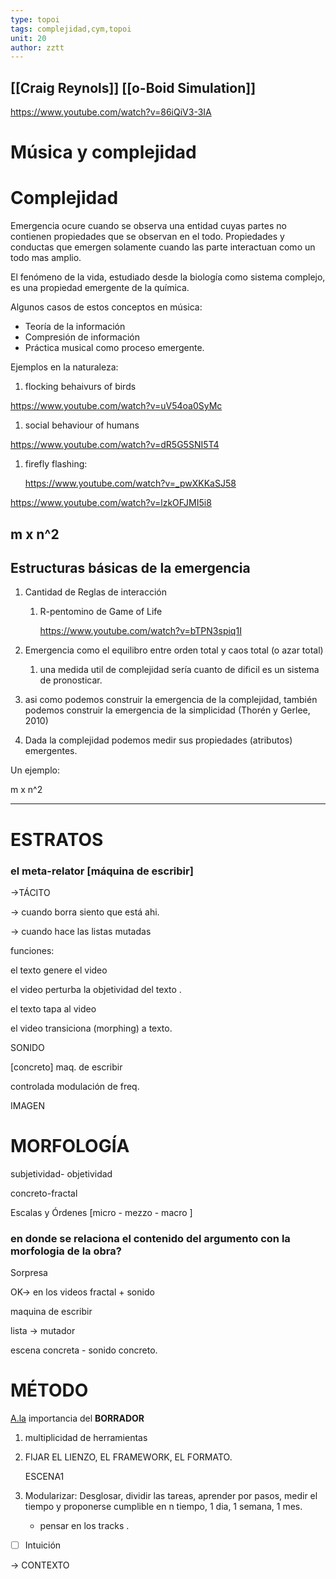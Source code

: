 ```yaml
---
type: topoi
tags: complejidad,cym,topoi
unit: 20
author: zztt
---
```


## [[Craig Reynols]] [[o-Boid Simulation]]

https://www.youtube.com/watch?v=86iQiV3-3IA

# Música y complejidad

# Complejidad

Emergencia ocure cuando se observa una entidad cuyas partes no contienen propiedades que se observan en el todo. Propiedades y conductas que emergen solamente cuando las parte interactuan como un todo mas amplio.

El fenómeno de la vida, estudiado desde la biología como sistema complejo, es una propiedad emergente de la química.

Algunos casos de estos conceptos en música:

-   Teoría de la información
-   Compresión de información
-   Práctica musical como proceso emergente.

Ejemplos en la naturaleza:

1.  flocking behaivurs of birds

https://www.youtube.com/watch?v=uV54oa0SyMc

1.  social behaviour of humans

https://www.youtube.com/watch?v=dR5G5SNI5T4

1.  firefly flashing:
    
    https://www.youtube.com/watch?v=_pwXKKaSJ58
    

https://www.youtube.com/watch?v=lzkOFJMI5i8

## m x n^2

## Estructuras básicas de la emergencia

1.  Cantidad de Reglas de interacción
    
    1.  R-pentomino de Game of Life
        
        https://www.youtube.com/watch?v=bTPN3spiq1I
        
2.  Emergencia como el equilibro entre orden total y caos total (o azar total)
    
    1.  una medida util de complejidad sería cuanto de dificil es un sistema de pronosticar.
3.  asi como podemos construir la emergencia de la complejidad, también podemos construir la emergencia de la simplicidad (Thorén y Gerlee, 2010)
    
4.  Dada la complejidad podemos medir sus propiedades (atributos) emergentes.
    

Un ejemplo:

m x n^2

---

# ESTRATOS

### **el meta-relator [máquina de escribir]**

→TÁCITO

→ cuando borra siento que está ahi.

→ cuando hace las listas mutadas

funciones:

el texto genere el video

el video perturba la objetividad del texto .

el texto tapa al video

el video transiciona (morphing) a texto.

SONIDO

[concreto] maq. de escribir

controlada modulación de freq.

IMAGEN

# MORFOLOGÍA

subjetividad- objetividad

concreto-fractal

Escalas y Órdenes [micro - mezzo - macro ]

### en donde se relaciona el contenido del argumento con la morfologia de la obra?

Sorpresa

OK→ en los videos fractal + sonido

maquina de escribir

lista → mutador

escena concreta - sonido concreto.

# MÉTODO

[A.la](http://A.la) importancia del **BORRADOR**

1.  multiplicidad de herramientas
    
2.  FIJAR EL LIENZO, EL FRAMEWORK, EL FORMATO.
    
    ESCENA1
    
3.  Modularizar: Desglosar, dividir las tareas, aprender por pasos, medir el tiempo y proponerse cumplible en n tiempo, 1 dia, 1 semana, 1 mes.
    
    -   pensar en los tracks .

-   [ ] Intuición

→ CONTEXTO